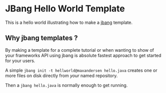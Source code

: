 # JBang Hello World Template

This is a hello world illustrating how to make a [jbang](https://jbang.dev) template.

## Why jbang templates ? 

By making a template for a complete tutorial or when wanting to show of your frameworks API using jbang is absolute fastest approach to get started for your users.

A simple `jbang init -t hellworld@maxandersen hello.java` creates one or more files on disk directly from *your* named repository.

Then a `jbang hello.java` is normally enough to get running.

